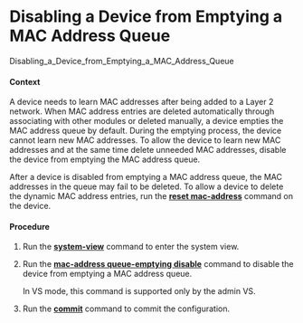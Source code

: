 Disabling a Device from Emptying a MAC Address Queue
====================================================

Disabling_a_Device_from_Emptying_a_MAC_Address_Queue

#### Context

A device needs to learn MAC addresses after being added to a Layer 2 network. When MAC address entries are deleted automatically through associating with other modules or deleted manually, a device empties the MAC address queue by default. During the emptying process, the device cannot learn new MAC addresses. To allow the device to learn new MAC addresses and at the same time delete unneeded MAC addresses, disable the device from emptying the MAC address queue.

After a device is disabled from emptying a MAC address queue, the MAC addresses in the queue may fail to be deleted. To allow a device to delete the dynamic MAC address entries, run the [**reset mac-address**](cmdqueryname=reset+mac-address) command on the device.


#### Procedure

1. Run the [**system-view**](cmdqueryname=system-view) command to enter the system view.
2. Run the [**mac-address queue-emptying disable**](cmdqueryname=mac-address+queue-emptying+disable) command to disable the device from emptying a MAC address queue.
   
   
   
   In VS mode, this command is supported only by the admin VS.
3. Run the [**commit**](cmdqueryname=commit) command to commit the configuration.